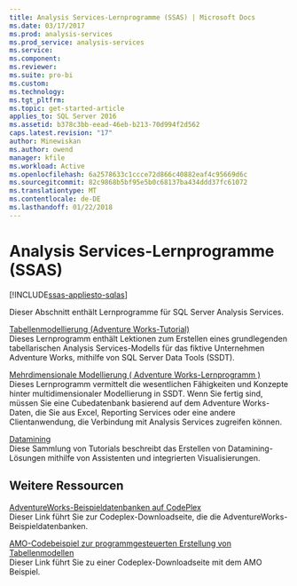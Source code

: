 ```yaml
---
title: Analysis Services-Lernprogramme (SSAS) | Microsoft Docs
ms.date: 03/17/2017
ms.prod: analysis-services
ms.prod_service: analysis-services
ms.service: 
ms.component: 
ms.reviewer: 
ms.suite: pro-bi
ms.custom: 
ms.technology: 
ms.tgt_pltfrm: 
ms.topic: get-started-article
applies_to: SQL Server 2016
ms.assetid: b378c3bb-eead-46eb-b213-70d994f2d562
caps.latest.revision: "17"
author: Minewiskan
ms.author: owend
manager: kfile
ms.workload: Active
ms.openlocfilehash: 6a2578633c1ccce72d866c40882eaf4c95669d6c
ms.sourcegitcommit: 82c9868b5bf95e5b0c68137ba434ddd37fc61072
ms.translationtype: MT
ms.contentlocale: de-DE
ms.lasthandoff: 01/22/2018
---
```

# <a name="analysis-services-tutorials-ssas"></a>Analysis Services-Lernprogramme (SSAS)
[!INCLUDE[ssas-appliesto-sqlas](../includes/ssas-appliesto-sqlas.md)]

Dieser Abschnitt enthält Lernprogramme für SQL Server Analysis Services.  
  
[Tabellenmodellierung &#40;Adventure Works-Tutorial&#41;](../analysis-services/tabular-modeling-adventure-works-tutorial.md)  
Dieses Lernprogramm enthält Lektionen zum Erstellen eines grundlegenden tabellarischen Analysis Services-Modells für das fiktive Unternehmen Adventure Works, mithilfe von SQL Server Data Tools (SSDT).  
  
[Mehrdimensionale Modellierung &#40; Adventure Works-Lernprogramm &#41;](../analysis-services/multidimensional-modeling-adventure-works-tutorial.md)  
Dieses Lernprogramm vermittelt die wesentlichen Fähigkeiten und Konzepte hinter multidimensionaler Modellierung in SSDT. Wenn Sie fertig sind, müssen Sie eine Cubedatenbank basierend auf dem Adventure Works-Daten, die Sie aus Excel, Reporting Services oder eine andere Clientanwendung, die Verbindung mit Analysis Services zugreifen können.  
  
[Datamining](../analysis-services/data-mining-tutorials-analysis-services.md)  
Diese Sammlung von Tutorials beschreibt das Erstellen von Datamining-Lösungen mithilfe von Assistenten und integrierten Visualisierungen.  
  
  
## <a name="additional-resources"></a>Weitere Ressourcen  
[AdventureWorks-Beispieldatenbanken auf CodePlex](http://go.microsoft.com/fwlink/?linkID=335807)  
Dieser Link führt Sie zur Codeplex-Downloadseite, die die AdventureWorks-Beispieldatenbanken.  
  
[AMO-Codebeispiel zur programmgesteuerten Erstellung von Tabellenmodellen](http://go.microsoft.com/fwlink/?linkID=221036)  
Dieser Link führt Sie zu einer Codeplex-Downloadseite mit dem AMO Beispiel.  
  
  
  
